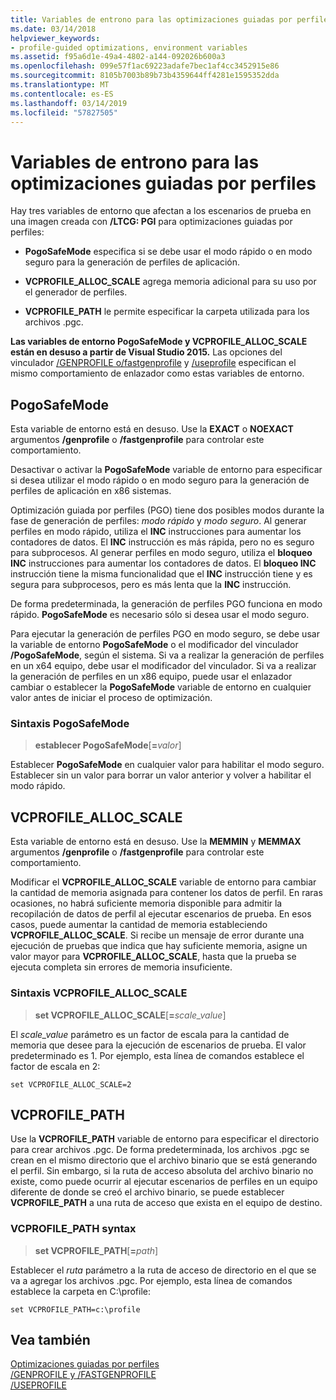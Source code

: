 ```yaml
---
title: Variables de entrono para las optimizaciones guiadas por perfiles
ms.date: 03/14/2018
helpviewer_keywords:
- profile-guided optimizations, environment variables
ms.assetid: f95a6d1e-49a4-4802-a144-092026b600a3
ms.openlocfilehash: 099e57f1ac69223adafe7bec1af4cc3452915e86
ms.sourcegitcommit: 8105b7003b89b73b4359644ff4281e1595352dda
ms.translationtype: MT
ms.contentlocale: es-ES
ms.lasthandoff: 03/14/2019
ms.locfileid: "57827505"
---
```

# <a name="environment-variables-for-profile-guided-optimizations"></a>Variables de entrono para las optimizaciones guiadas por perfiles

Hay tres variables de entorno que afectan a los escenarios de prueba en una imagen creada con **/LTCG: PGI** para optimizaciones guiadas por perfiles:

- **PogoSafeMode** especifica si se debe usar el modo rápido o en modo seguro para la generación de perfiles de aplicación.

- **VCPROFILE_ALLOC_SCALE** agrega memoria adicional para su uso por el generador de perfiles.

- **VCPROFILE_PATH** le permite especificar la carpeta utilizada para los archivos .pgc.

**Las variables de entorno PogoSafeMode y VCPROFILE_ALLOC_SCALE están en desuso a partir de Visual Studio 2015.** Las opciones del vinculador [/GENPROFILE o/fastgenprofile](reference/genprofile-fastgenprofile-generate-profiling-instrumented-build.md) y [/useprofile](reference/useprofile.md) especifican el mismo comportamiento de enlazador como estas variables de entorno.

## <a name="pogosafemode"></a>PogoSafeMode

Esta variable de entorno está en desuso. Use la **EXACT** o **NOEXACT** argumentos **/genprofile** o **/fastgenprofile** para controlar este comportamiento.

Desactivar o activar la **PogoSafeMode** variable de entorno para especificar si desea utilizar el modo rápido o en modo seguro para la generación de perfiles de aplicación en x86 sistemas.

Optimización guiada por perfiles (PGO) tiene dos posibles modos durante la fase de generación de perfiles: *modo rápido* y *modo seguro*. Al generar perfiles en modo rápido, utiliza el **INC** instrucciones para aumentar los contadores de datos. El **INC** instrucción es más rápida, pero no es seguro para subprocesos. Al generar perfiles en modo seguro, utiliza el **bloqueo INC** instrucciones para aumentar los contadores de datos. El **bloqueo INC** instrucción tiene la misma funcionalidad que el **INC** instrucción tiene y es segura para subprocesos, pero es más lenta que la **INC** instrucción.

De forma predeterminada, la generación de perfiles PGO funciona en modo rápido. **PogoSafeMode** es necesario sólo si desea usar el modo seguro.

Para ejecutar la generación de perfiles PGO en modo seguro, se debe usar la variable de entorno **PogoSafeMode** o el modificador del vinculador **/PogoSafeMode**, según el sistema. Si va a realizar la generación de perfiles en un x64 equipo, debe usar el modificador del vinculador. Si va a realizar la generación de perfiles en un x86 equipo, puede usar el enlazador cambiar o establecer la **PogoSafeMode** variable de entorno en cualquier valor antes de iniciar el proceso de optimización.

### <a name="pogosafemode-syntax"></a>Sintaxis PogoSafeMode

> **establecer PogoSafeMode**[**=**_valor_]

Establecer **PogoSafeMode** en cualquier valor para habilitar el modo seguro. Establecer sin un valor para borrar un valor anterior y volver a habilitar el modo rápido.

## <a name="vcprofileallocscale"></a>VCPROFILE_ALLOC_SCALE

Esta variable de entorno está en desuso. Use la **MEMMIN** y **MEMMAX** argumentos **/genprofile** o **/fastgenprofile** para controlar este comportamiento.

Modificar el **VCPROFILE_ALLOC_SCALE** variable de entorno para cambiar la cantidad de memoria asignada para contener los datos de perfil. En raras ocasiones, no habrá suficiente memoria disponible para admitir la recopilación de datos de perfil al ejecutar escenarios de prueba. En esos casos, puede aumentar la cantidad de memoria estableciendo **VCPROFILE_ALLOC_SCALE**. Si recibe un mensaje de error durante una ejecución de pruebas que indica que hay suficiente memoria, asigne un valor mayor para **VCPROFILE_ALLOC_SCALE**, hasta que la prueba se ejecuta completa sin errores de memoria insuficiente.

### <a name="vcprofileallocscale-syntax"></a>Sintaxis VCPROFILE_ALLOC_SCALE

> **set VCPROFILE_ALLOC_SCALE**[__=__*scale_value*]

El *scale_value* parámetro es un factor de escala para la cantidad de memoria que desee para la ejecución de escenarios de prueba.  El valor predeterminado es 1. Por ejemplo, esta línea de comandos establece el factor de escala en 2:

`set VCPROFILE_ALLOC_SCALE=2`

## <a name="vcprofilepath"></a>VCPROFILE_PATH

Use la **VCPROFILE_PATH** variable de entorno para especificar el directorio para crear archivos .pgc. De forma predeterminada, los archivos .pgc se crean en el mismo directorio que el archivo binario que se está generando el perfil. Sin embargo, si la ruta de acceso absoluta del archivo binario no existe, como puede ocurrir al ejecutar escenarios de perfiles en un equipo diferente de donde se creó el archivo binario, se puede establecer **VCPROFILE_PATH** a una ruta de acceso que exista en el equipo de destino.

### <a name="vcprofilepath-syntax"></a>VCPROFILE_PATH syntax

> **set VCPROFILE_PATH**[**=**_path_]

Establecer el *ruta* parámetro a la ruta de acceso de directorio en el que se va a agregar los archivos .pgc. Por ejemplo, esta línea de comandos establece la carpeta en C:\profile:

`set VCPROFILE_PATH=c:\profile`

## <a name="see-also"></a>Vea también

[Optimizaciones guiadas por perfiles](profile-guided-optimizations.md)<br/>
[/GENPROFILE y /FASTGENPROFILE](reference/genprofile-fastgenprofile-generate-profiling-instrumented-build.md)<br/>
[/USEPROFILE](reference/useprofile.md)<br/>
